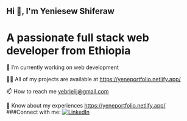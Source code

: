 ## Hi 👋, I'm Yeniesew Shiferaw
  # A passionate full stack web developer from Ethiopia

🔭 I’m currently working on web development

👨‍💻 All of my projects are available at https://yeneportfolio.netlify.app/

📫 How to reach me yebrielij@gmail.com

📄 Know about my experiences https://yeneportfolio.netlify.app/
###Connect with me:
[![LinkedIn](https://img.shields.io/badge/LinkedIn-0077B5?style=for-the-badge&logo=linkedin&logoColor=white)](https://www.linkedin.com/in/yeniesew-shiferaw-795955243/)  
